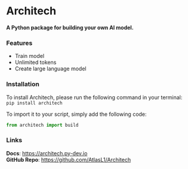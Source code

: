 # Architech
**A Python package for building your own AI model.**

### Features
- Train model
- Unlimited tokens
- Create large language model

### Installation
To install Architech, please run the following command in your terminal: <br>
```pip install architech```

To import it to your script, simply add the following code: <br>
```python
from architech import build
```

### Links
**Docs**: https://architech.py-dev.io <br>
**GitHub Repo**: https://github.com/AtlasL1/Architech